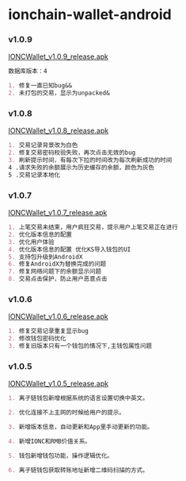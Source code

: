 # ionchain-wallet-android
### v1.0.9
[IONCWallet_v1.0.9_release.apk](https://github.com/ionchain/ionchain-wallet-android/blob/master/app/IONCWallet/release/IONCWallet_v1.0.9_release.apk)
```markdown 
数据库版本：4
```
```markdown
1. 修复一直已知bug&&
2. 未打包的交易，显示为unpacked&
```
### v1.0.8
[IONCWallet_v1.0.8_release.apk](https://github.com/ionchain/ionchain-wallet-android/blob/master/app/IONCWallet/release/IONCWallet_v1.0.8_release.apk)
```markdown
1. 交易记录背景改为白色
2. 修复交易密码校验失败，再次点击无效的bug
3. 刷新提示时间，有每次下拉的时间改为每次刷新成功的时间
4 .请求失败的余额展示为历史缓存的余额，颜色为灰色
5 .交易记录本地化
```
### v1.0.7
[IONCWallet_v1.0.7_release.apk](https://github.com/ionchain/ionchain-wallet-android/blob/master/app/IONCWallet/release/IONCWallet_v1.0.7_release.apk)
```markdown
1. 上笔交易未结束，用户疯狂交易，提示用户上笔交易正在进行
2. 优化版本信息的配置
3. 优化用户体验
4. 优化版本信息的配置 优化KS导入钱包的UI
5. 支持包升级到AndroidX
6. 修复AndroidX为替换完成的问题
7. 修复网络问题下的余额显示问题
8. 交易点击保护，防止用户恶意点击
```
### v1.0.6    
[IONCWallet_v1.0.6_release.apk](https://github.com/ionchain/ionchain-wallet-android/blob/master/app/IONCWallet/release/IONCWallet_v1.0.6_release.apk)
```markdown
1. 修复交易记录重复显示bug
2. 修改钱包密码优化
3. 修复旧版本只有一个钱包的情况下,主钱包属性问题
```
### v1.0.5
[IONCWallet_v1.0.5_release.apk](https://github.com/ionchain/ionchain-wallet-android/blob/master/app/IONCWallet/release/IONCWallet_v1.0.5_release.apk)
```markdown
1. 离子链钱包新增根据系统的语言设置切换中英文。

2. 优化连接不上主网的时候给用户的提示。

3. 新增版本信息，自动更新和App里手动更新的功能。

4. 新增IONC和RMB价值关系。

5. 钱包新增钱包功能，操作逻辑优化。

6. 离子链钱包获取转账地址新增二维码扫描的方式。
``` 


